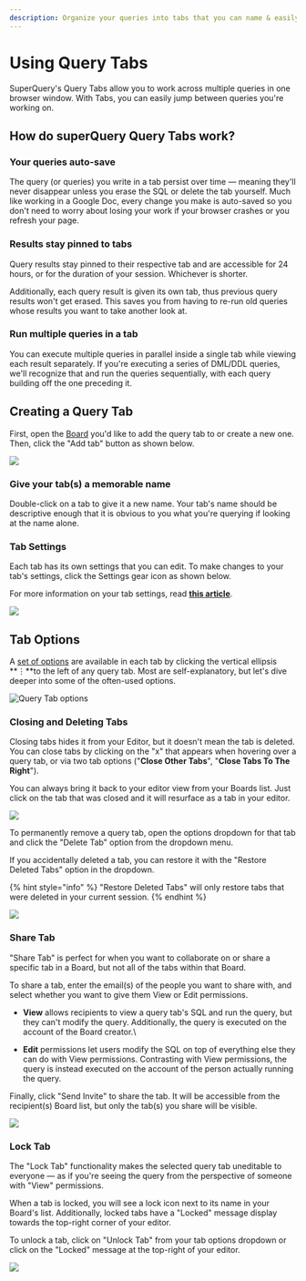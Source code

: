 ```yaml
---
description: Organize your queries into tabs that you can name & easily identify later.
---
```


# Using Query Tabs

SuperQuery's Query Tabs allow you to work across multiple queries in one browser window. With Tabs, you can easily jump between queries you're working on.

## How do superQuery Query Tabs work?

### Your queries auto-save

The query (or queries) you write in a tab persist over time &mdash; meaning they'll never disappear unless you erase the SQL or delete the tab yourself. Much like working in a Google Doc, every change you make is auto-saved so you don't need to worry about losing your work if your browser crashes or you refresh your page.

### Results stay pinned to tabs

Query results stay pinned to their respective tab and are accessible for 24 hours, or for the duration of your session. Whichever is shorter.

Additionally, each query result is given its own tab, thus previous query results won't get erased. This saves you from having to re-run old queries whose results you want to take another look at.

### Run multiple queries in a tab

You can execute multiple queries in parallel inside a single tab while viewing each result separately. If you're executing a series of DML/DDL queries, we'll recognize that and run the queries sequentially, with each query building off the one preceding it.

## Creating a Query Tab

First, open the [Board](organizing-queries.md) you'd like to add the query tab to or create a new one. Then, click the "Add tab" button as shown below.

<!-- markdownlint-disable-next-line -->
![](../.gitbook/assets/AddTab.png)

### Give your tab(s) a memorable name

Double-click on a tab to give it a new name. Your tab's name should be descriptive enough that it is obvious to you what you're querying if looking at the name alone.

### Tab Settings

Each tab has its own settings that you can edit. To make changes to your tab's settings, click the Settings gear icon as shown below.

For more information on your tab settings, read [**this article**](tab-settings.md).

<!-- markdownlint-disable-next-line -->
![](../.gitbook/assets/QuerySettings.png)

## Tab Options

A [set of options](query-tabs.md#tab-options) are available in each tab by clicking the vertical ellipsis **&vellip;**to the left of any query tab. Most are self-explanatory, but let's dive deeper into some of the often-used options.

![Query Tab options](<../.gitbook/assets/image (54).png>)

### Closing and Deleting Tabs

Closing tabs hides it from your Editor, but it doesn't mean the tab is deleted. You can close tabs by clicking on the "x" that appears when hovering over a query tab, or via two tab options ("**Close Other Tabs**", "**Close Tabs To The Right**").

You can always bring it back to your editor view from your Boards list. Just click on the tab that was closed and it will resurface as a tab in your editor.

<!-- markdownlint-disable-next-line -->
![](../.gitbook/assets/REcoverTabs.gif)

To permanently remove a query tab, open the options dropdown for that tab and click the "Delete Tab" option from the dropdown menu.

If you accidentally deleted a tab, you can restore it with the "Restore Deleted Tabs" option in the dropdown.

{% hint style="info" %}
"Restore Deleted Tabs" will only restore tabs that were deleted in your current session.
{% endhint %}

<!-- markdownlint-disable-next-line -->
![](<../.gitbook/assets/image (6).png>)

### Share Tab

"Share Tab" is perfect for when you want to collaborate on or share a specific tab in a Board, but not all of the tabs within that Board.&#x20;

To share a tab, enter the email(s) of the people you want to share with, and select whether you want to give them View or Edit permissions.

* **View** allows recipients to view a query tab's SQL and run the query, but they can't modify the query. Additionally, the query is executed on the account of the Board creator.\

* **Edit** permissions let users modify the SQL on top of everything else they can do with View permissions. Contrasting with View permissions, the query is instead executed on the account of the person actually running the query.

Finally, click "Send Invite" to share the tab. It will be accessible from the recipient(s) Board list, but only the tab(s) you share will be visible.

<!-- markdownlint-disable-next-line -->
![](<../.gitbook/assets/image (55).png>)

### Lock Tab

The "Lock Tab" functionality makes the selected query tab uneditable to everyone &mdash; as if you're seeing the query from the perspective of someone with "View" permissions.

When a tab is locked, you will see a lock icon next to its name in your Board's list. Additionally, locked tabs have a "Locked" message display towards the top-right corner of your editor.

To unlock a tab, click on "Unlock Tab" from your tab options dropdown or click on the "Locked" message at the top-right of your editor.

<!-- markdownlint-disable-next-line -->
![](<../.gitbook/assets/image (56).png>)
